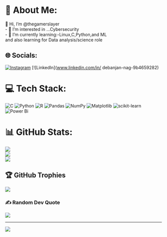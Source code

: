 # 💫 About Me:
 👋 Hi, I’m @thegamerslayer<br>- 👀 I’m interested in ...Cybersecurity<br>- 🌱 I’m currently learning:-Linux,C,Python,and ML<br> and also learning for Data analysis/science role<br>


## 🌐 Socials:
 [![Instagram](https://img.shields.io/badge/Instagram-%23E4405F.svg?logo=Instagram&logoColor=white)](https://instagram.com/the_sentinel7) [![LinkedIn](www.linkedin.com/in/ debanjan-nag-9b4659282) 

# 💻 Tech Stack:
![C](https://img.shields.io/badge/c-%2300599C.svg?style=for-the-badge&logo=c&logoColor=white) ![Python](https://img.shields.io/badge/python-3670A0?style=for-the-badge&logo=python&logoColor=ffdd54) ![R](https://img.shields.io/badge/r-%23276DC3.svg?style=for-the-badge&logo=r&logoColor=white) ![Pandas](https://img.shields.io/badge/pandas-%23150458.svg?style=for-the-badge&logo=pandas&logoColor=white) ![NumPy](https://img.shields.io/badge/numpy-%23013243.svg?style=for-the-badge&logo=numpy&logoColor=white) ![Matplotlib](https://img.shields.io/badge/Matplotlib-%23ffffff.svg?style=for-the-badge&logo=Matplotlib&logoColor=black) ![scikit-learn](https://img.shields.io/badge/scikit--learn-%23F7931E.svg?style=for-the-badge&logo=scikit-learn&logoColor=white) ![Power Bi](https://img.shields.io/badge/power_bi-F2C811?style=for-the-badge&logo=powerbi&logoColor=black)
# 📊 GitHub Stats:
![](https://github-readme-stats.vercel.app/api?username=thegamerslayer&theme=dark&hide_border=false&include_all_commits=true&count_private=true)<br/>
![](https://github-readme-streak-stats.herokuapp.com/?user=thegamerslayer&theme=dark&hide_border=false)<br/>
![](https://github-readme-stats.vercel.app/api/top-langs/?username=thegamerslayer&theme=dark&hide_border=false&include_all_commits=true&count_private=true&layout=compact)

## 🏆 GitHub Trophies
![](https://github-profile-trophy.vercel.app/?username=thegamerslayer&theme=radical&no-frame=false&no-bg=true&margin-w=4)

### ✍️ Random Dev Quote
![](https://quotes-github-readme.vercel.app/api?type=horizontal&theme=radical)

---
[![](https://visitcount.itsvg.in/api?id=thegamerslayer&icon=5&color=3)](https://visitcount.itsvg.in)

<!-- Proudly created with GPRM ( https://gprm.itsvg.in ) -->
